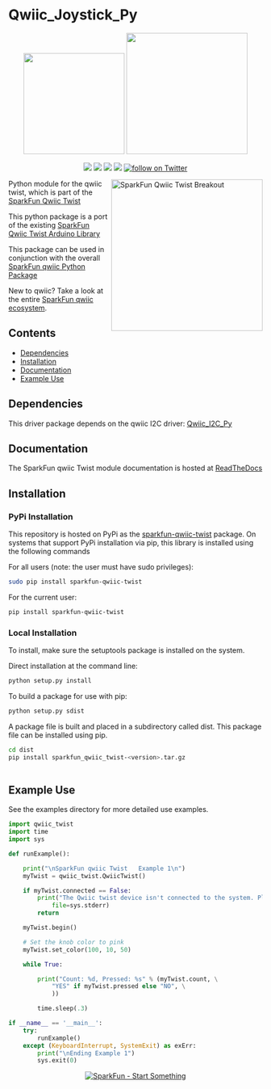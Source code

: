 Qwiic_Joystick_Py
==================

<p align="center">
   <img src="https://cdn.sparkfun.com/assets/custom_pages/2/7/2/qwiic-logo-registered.jpg"  width=200>  
   <img src="https://www.python.org/static/community_logos/python-logo-master-v3-TM.png"  width=240>   
</p>
<p align="center">
	<a href="https://pypi.org/project/sparkfun-qwiic-twist/" alt="Package">
		<img src="https://img.shields.io/pypi/pyversions/sparkfun_qwiic_twist.svg" /></a>
	<a href="https://github.com/sparkfun/Qwiic_Twist_Py/issues" alt="Issues">
		<img src="https://img.shields.io/github/issues/sparkfun/Qwiic_Twist_Py.svg" /></a>
	<a href="https://qwiic-twist-py.readthedocs.io/en/latest/?" alt="Documentation">
		<img src="https://readthedocs.org/projects/qwiic-twist-py/badge/?version=latest&style=flat" /></a>
	<a href="https://github.com/sparkfun/Qwiic_Twist_Py/blob/master/LICENSE" alt="License">
		<img src="https://img.shields.io/badge/license-MIT-blue.svg" /></a>
	<a href="https://twitter.com/intent/follow?screen_name=sparkfun">
        	<img src="https://img.shields.io/twitter/follow/sparkfun.svg?style=social&logo=twitter"
           	 alt="follow on Twitter"></a>
	
</p>

<img src="https://cdn.sparkfun.com//assets/parts/1/3/4/3/3/15083-SparkFun_Qwiic_Twist_-_RGB_Rotary_Encoder_Breakout-01.jpg"  align="right" width=300 alt="SparkFun Qwiic Twist Breakout">

Python module for the qwiic twist, which is part of the [SparkFun Qwiic Twist](https://www.sparkfun.com/products/15083)

This python package is a port of the existing [SparkFun Qwiic Twist Arduino Library](https://github.com/sparkfun/SparkFun_Qwiic_Twist_Arduino_Library)

This package can be used in conjunction with the overall [SparkFun qwiic Python Package](https://github.com/sparkfun/Qwiic_Py)

New to qwiic? Take a look at the entire [SparkFun qwiic ecosystem](https://www.sparkfun.com/qwiic).

## Contents

* [Dependencies](#dependencies)
* [Installation](#installation)
* [Documentation](#documentation)
* [Example Use](#example-use)

Dependencies 
---------------
This driver package depends on the qwiic I2C driver: 
[Qwiic_I2C_Py](https://github.com/sparkfun/Qwiic_I2C_Py)

Documentation
-------------
The SparkFun qwiic Twist module documentation is hosted at [ReadTheDocs](https://qwiic-twist-py.readthedocs.io/en/latest/?)

Installation
-------------

### PyPi Installation
This repository is hosted on PyPi as the [sparkfun-qwiic-twist](https://pypi.org/project/sparkfun-qwiic-twist/) package. On systems that support PyPi installation via pip, this library is installed using the following commands

For all users (note: the user must have sudo privileges):
```sh
sudo pip install sparkfun-qwiic-twist
```
For the current user:

```sh
pip install sparkfun-qwiic-twist
```

### Local Installation
To install, make sure the setuptools package is installed on the system.

Direct installation at the command line:
```sh
python setup.py install
```

To build a package for use with pip:
```sh
python setup.py sdist
 ```
A package file is built and placed in a subdirectory called dist. This package file can be installed using pip.
```sh
cd dist
pip install sparkfun_qwiic_twist-<version>.tar.gz
  
```
Example Use
 ---------------
See the examples directory for more detailed use examples.

```python
import qwiic_twist
import time
import sys

def runExample():

	print("\nSparkFun qwiic Twist   Example 1\n")
	myTwist = qwiic_twist.QwiicTwist()

	if myTwist.connected == False:
		print("The Qwiic twist device isn't connected to the system. Please check your connection", \
			file=sys.stderr)
		return

	myTwist.begin()

	# Set the knob color to pink
	myTwist.set_color(100, 10, 50)

	while True:

		print("Count: %d, Pressed: %s" % (myTwist.count, \
			"YES" if myTwist.pressed else "NO", \
			))

		time.sleep(.3)

if __name__ == '__main__':
	try:
		runExample()
	except (KeyboardInterrupt, SystemExit) as exErr:
		print("\nEnding Example 1")
		sys.exit(0)

```
<p align="center">
<a href="https://www.sparkfun.com" alt="SparkFun">
<img src="https://cdn.sparkfun.com/assets/custom_pages/3/3/4/dark-logo-red-flame.png" alt="SparkFun - Start Something"></a>
</p>
